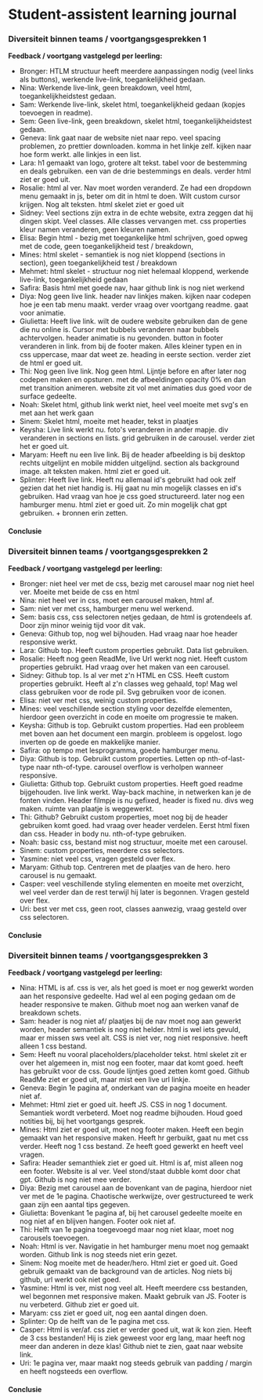 # Student-assistent learning journal
### Diversiteit binnen teams / voortgangsgesprekken 1

**Feedback / voortgang vastgelegd per leerling:**
- Bronger: HTLM structuur heeft meerdere aanpassingen nodig (veel links als buttons), werkende live-link, toegankelijkheid gedaan.
- Nina: Werkende live-link, geen breakdown, veel html, toegankelijkheidstest gedaan.
- Sam: Werkende live-link, skelet html, toegankelijkheid gedaan (kopjes toevoegen in readme).
- Sem: Geen live-link, geen breakdown, skelet html, toegankelijkheidstest gedaan.
- Geneva: link gaat naar de website niet naar repo. veel spacing problemen, zo prettier downloaden. komma in het linkje zelf. kijken naar hoe form werkt. alle linkjes in een list. 
- Lara: h1 gemaakt van logo, grotere alt tekst. tabel voor de bestemming en deals gebruiken. een van de drie bestemmings en deals. verder html ziet er goed uit.
- Rosalie: html al ver. Nav moet worden veranderd. Ze had een dropdown menu gemaakt in js, beter om dit in html te doen. Wilt custom cursor krijgen. Nog alt teksten. html skelet ziet er goed uit
- Sidney: Veel sections zijn extra in de echte website, extra zeggen dat hij dingen skipt. Veel classes. Alle classes vervangen met. css properties kleur namen veranderen, geen kleuren namen.
- Elisa: Begin html - bezig met toegankelijke html schrijven, goed opweg met de code, geen toegankelijkheid test / breakdown,
- Mines: html skelet - semantiek is nog niet kloppend (sections in section), geen toegankelijkheid test / breakdown
- Mehmet: html skelet - structuur nog niet helemaal kloppend, werkende live-link, toegankelijkheid gedaan
- Safira: Basis html met goede nav, haar github link is nog niet werkend
- Diya: Nog geen live link. header nav linkjes maken. kijken naar codepen hoe je een tab menu maakt. verder vraag over voortgang readme. gaat voor animatie. 
- Giulietta: Heeft live link. wilt de oudere website gebruiken dan de gene die nu online is. Cursor met bubbels veranderen naar bubbels achtervolgen. header animatie is nu gevonden. button in footer veranderen in link. from bij de footer maken. Alles kleiner typen en in css uppercase, maar dat weet ze. heading in eerste section. verder ziet de html er goed uit.
- Thi: Nog geen live link. Nog geen html. Lijntje before en after later nog codepen maken en opsturen. met de afbeeldingen opacity 0% en dan met transition animeren. website zit vol met animaties dus goed voor de surface gedeelte. 
- Noah: Skelet html, github link werkt niet, heel veel moeite met svg's en met aan het werk gaan
- Sinem: Skelet html, moeite met header, tekst in plaatjes
- Keysha: Live link werkt nu. foto's veranderen in ander mapje. div veranderen in sections en lists. grid gebruiken in de carousel. verder ziet het er goed uit. 
- Maryam: Heeft nu een live link. Bij de header afbeelding is bij desktop rechts uitgelijnt en mobile midden uitgelijnd. section als background image. alt teksten maken. html ziet er goed uit.
- Splinter: Heeft live link. Heeft nu allemaal id's gebruikt had ook zelf gezien dat het niet handig is. Hij gaat nu min mogelijk classes en id's gebruiken. Had vraag van hoe je css goed structureerd. later nog een hamburger menu. html ziet er goed uit. Zo min mogelijk chat gpt gebruiken. + bronnen erin zetten.


#### Conclusie
### Diversiteit binnen teams / voortgangsgesprekken 2

**Feedback / voortgang vastgelegd per leerling:**
- Bronger: niet heel ver met de css, bezig met carousel maar nog niet heel ver. Moeite met beide de css en html
- Nina: niet heel ver in css, moet een carousel maken, html af.
- Sam: niet ver met css, hamburger menu wel werkend.
- Sem: basis css, css selectoren netjes gedaan, de html is grotendeels af. Door zijn minor weinig tijd voor dit vak.
- Geneva:  Github top, nog wel bijhouden. Had vraag naar hoe header responsive werkt.
- Lara: Github top. Heeft custom properties gebruikt. Data list gebruiken.
- Rosalie: Heeft nog geen ReadMe, live Url werkt nog niet. Heeft custom properties gebruikt. Had vraag over het maken van een carousel.
- Sidney: Github top. Is al ver met z'n HTML en CSS. Heeft custom properties gebruikt. Heeft al z'n classes weg gehaald, top! Mag wel class gebruiken voor de rode pil. Svg gebruiken voor de iconen.
- Elisa: niet ver met css, weinig custom properties.
- Mines: veel veschillende section styling voor dezelfde elementen, hierdoor geen overzicht in code en moeite om progressie te maken.
- Keysha: Github is top. Gebruikt custom properties. Had een probleem met boven aan het document een margin. probleem is opgelost. logo inverten op de goede en makkelijke manier. 
- Safira: op tempo met lesprogramma, goede hamburger menu.
- Diya: Github is top. Gebruikt custom properties. Letten op nth-of-last-type naar nth-of-type. carousel overflow is verholpen wanneer responsive.
- Giulietta: Github top. Gebruikt custom properties. Heeft goed readme bijgehouden. live link werkt. Way-back machine, in netwerken kan je de fonten vinden. Header filmpje is nu gefixed, header is fixed nu. divs weg maken. ruimte van plaatje is weggewerkt.
- Thi: Github? Gebruikt custom properties, moet nog bij de header gebruiken komt goed. had vraag over header verdelen. Eerst html fixen dan css. Header in body nu. nth-of-type gebruiken.
- Noah: basic css, bestand mist nog structuur, moeite met een carousel.
- Sinem: custom properties, meerdere css selectors.
- Yasmine: niet veel css, vragen gesteld over flex.
- Maryam: Github top. Centreren met de plaatjes van de hero. hero carousel is nu gemaakt.
- Casper: veel veschillende styling elementen en moeite met overzicht, wel veel verder dan de rest terwijl hij later is begonnen. Vragen gesteld over flex.
- Uri: best ver met css, geen root, classes aanwezig, vraag gesteld over css selectoren.

#### Conclusie

### Diversiteit binnen teams / voortgangsgesprekken 3

**Feedback / voortgang vastgelegd per leerling:**
- Nina: HTML is af. css is ver, als het goed is moet er nog gewerkt worden aan het responsive gedeelte. Had wel al een poging gedaan om de header responsive te maken. Github moet nog aan werken vanaf de breakdown schets.
- Sam: header is nog niet af/ plaatjes bij de nav moet nog aan gewerkt worden, header semantiek is nog niet helder. html is wel iets gevuld, maar er missen sws veel alt. CSS is niet ver, nog niet responsive. heeft alleen 1 css bestand.
- Sem: Heeft nu vooral placeholders/placeholder tekst. html skelet zit er over het algemeen in, mist nog een footer, maar dat komt goed. heeft has gebruikt voor de css. Goude lijntjes goed zetten komt goed. Github ReadMe ziet er goed uit, maar mist een live url linkje.
- Geneva: Begin 1e pagina af, onderkant van de pagina moeite en header niet af.
- Mehmet: Html ziet er goed uit. heeft JS. CSS in nog 1 document. Semantiek wordt verbeterd. Moet nog readme bijhouden. Houd goed notities bij, bij het voortgangs gesprek.
- Mines: Html ziet er goed uit, moet nog footer maken. Heeft een begin gemaakt van het responsive maken. Heeft hr gerbuikt, gaat nu met css verder. Heeft nog 1 css bestand. Ze heeft goed gewerkt en heeft veel vragen.
- Safira: Header semanthiek ziet er goed uit. Html is af, mist alleen nog een footer. Website is al ver. Veel stond/staat dubble komt door chat gpt. Github is nog niet mee verder.
- Diya: Bezig met carousel aan de bovenkant van de pagina, hierdoor niet ver met de 1e pagina. Chaotische werkwijze, over gestructureed te werk gaan zijn een aantal tips gegeven.
- Giulietta: Bovenkant 1e pagina af, bij het carousel gedeelte moeite en nog niet af en blijven hangen. Footer ook niet af.
- Thi: Helft van 1e pagina toegevoegd maar nog niet klaar, moet nog carousels toevoegen.
- Noah: Html is ver. Navigatie in het hamburger menu moet nog gemaakt worden. Github link is nog steeds niet erin gezet.
- Sinem: Nog moeite met de header/hero. Html ziet er goed uit. Goed gebruik gemaakt van de background van de articles. Nog niets bij github, url werkt ook niet goed.
- Yasmine: Html is ver, mist nog veel alt. Heeft meerdere css bestanden, wel begonnen met responsive maken. Maakt gebruik van JS. Footer is nu verbeterd. Github ziet er goed uit.
- Maryam: css ziet er goed uit, nog een aantal dingen doen.
- Splinter: Op de helft van de 1e pagina met css.
- Casper: Html is ver/af. css ziet er verder goed uit, wat ik kon zien. Heeft de 3 css bestanden! Hij is ziek geweest voor erg lang, maar heeft nog meer dan anderen in deze klas! Github niet te zien, gaat naar website link.
- Uri: 1e pagina ver, maar maakt nog steeds gebruik van padding / margin en heeft nogsteeds een overflow.

#### Conclusie
